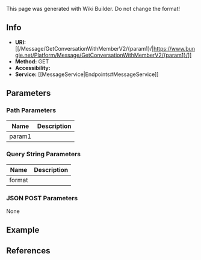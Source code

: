 <span class="wiki-builder">This page was generated with Wiki Builder. Do not change the format!</span>

## Info

* **URI:** [[/Message/GetConversationWithMemberV2/{param1}/|https://www.bungie.net/Platform/Message/GetConversationWithMemberV2/{param1}/]]
* **Method:** GET
* **Accessibility:** 
* **Service:** [[MessageService|Endpoints#MessageService]]

## Parameters
### Path Parameters
Name | Description
---- | -----------
param1 | 

### Query String Parameters
Name | Description
---- | -----------
format | 

### JSON POST Parameters
None

## Example


## References
